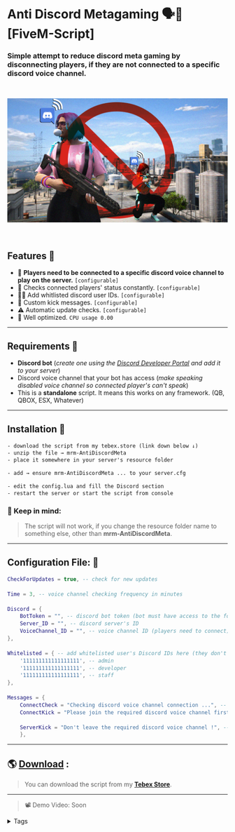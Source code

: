 # **Anti Discord Metagaming** 🗣️🚫 [FiveM-Script]
### Simple attempt to reduce discord meta gaming by disconnecting players, if they are not connected to a specific discord voice channel.

<br>

[![IMAGE ALT TEXT](assets/thumbnail.png) ](https://mrm.tebex.io/package/6479548 "FiveM - Anti Discord Metagaming [FiveM-Script] 🗣️🚫 - standalone script") 

<br>

## Features 💼
- 📌 **Players need to be connected to a specific discord voice channel to play on the server.** `[configurable]`
- 🔎 Checks connected players' status constantly. `[configurable]`
- 🙍🏽 Add whitlisted discord user IDs. `[configurable]`
- 💭 Custom kick messages. `[configurable]`
- ⚠️ Automatic update checks. `[configurable]`
- 🎒 Well optimized. `CPU usage 0.00`

---
## Requirements 🧰
- **Discord bot** (_create one using the [Discord Developer Portal](https://discord.com/developers/applications) and add it to your server_)
- Discord voice channel that your bot has access (_make speaking disabled voice channel so connected player's can't speak_)
- This is a **standalone** script. It means this works on any framework. (QB, QBOX, ESX, Whatever)

---
## Installation 🐌

```
- download the script from my tebex.store (link down below ↓)
- unzip the file → mrm-AntiDiscordMeta
- place it somewhere in your server's resource folder
```

```
- add → ensure mrm-AntiDiscordMeta ... to your server.cfg
```
```
- edit the config.lua and fill the Discord section
- restart the server or start the script from console
```

### **📍 Keep in mind:**
> The script will not work, if you change the resource folder name to something else, other than **mrm-AntiDiscordMeta**. 

---

## Configuration File: 📃

```lua
CheckForUpdates = true, -- check for new updates

Time = 3, -- voice channel checking frequency in minutes

Discord = {
    BotToken = "", -- discord bot token (bot must have access to the following voice channel)
    Server_ID = "", -- discord server's ID
    VoiceChannel_ID = "", -- voice channel ID (players need to connect)
},

Whitelisted = { -- add whitelisted user's Discord IDs here (they don't need to be in the voice channel)
    '111111111111111111', -- admin
    '111111111111111111', -- developer
    '111111111111111111', -- staff
},

Messages = {
    ConnectCheck = "Checking discord voice channel connection ...", -- connecting message
    ConnectKick = "Please join the required discord voice channel first !", -- kick message when player is not in the required voice channel

    ServerKick = "Don't leave the required discord voice channel !", -- kick message when player leave the required voice channel
    },
```
---
## 🌎 [Download](https://mrm.tebex.io/package/6479548) :
> You can download the script from my **[Tebex Store](https://mrm.tebex.io/package/6479548)**.

---
> 📽 Demo Video: Soon

<details>
<summary>Tags</summary>
Anti Discord Meta Gaming, FiveM Meta Gaming, FiveM Anti Discord, FiveM Script
</details>